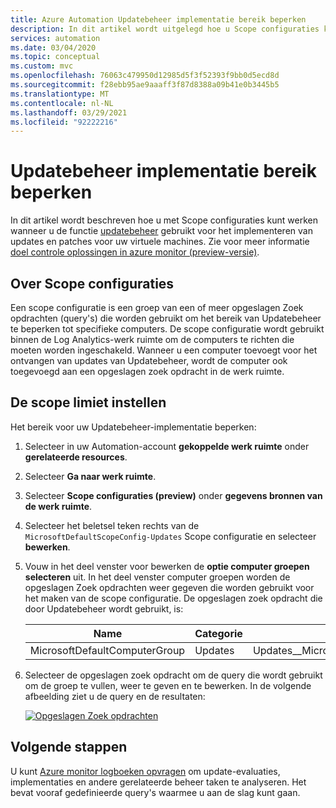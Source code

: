 ```yaml
---
title: Azure Automation Updatebeheer implementatie bereik beperken
description: In dit artikel wordt uitgelegd hoe u Scope configuraties kunt gebruiken om het bereik van een Updatebeheer-implementatie te beperken.
services: automation
ms.date: 03/04/2020
ms.topic: conceptual
ms.custom: mvc
ms.openlocfilehash: 76063c479950d12985d5f3f52393f9bb0d5ecd8d
ms.sourcegitcommit: f28ebb95ae9aaaff3f87d8388a09b41e0b3445b5
ms.translationtype: MT
ms.contentlocale: nl-NL
ms.lasthandoff: 03/29/2021
ms.locfileid: "92222216"
---
```

# <a name="limit-update-management-deployment-scope"></a>Updatebeheer implementatie bereik beperken

In dit artikel wordt beschreven hoe u met Scope configuraties kunt werken wanneer u de functie [updatebeheer](overview.md) gebruikt voor het implementeren van updates en patches voor uw virtuele machines. Zie voor meer informatie [doel controle oplossingen in azure monitor (preview-versie)](../../azure-monitor/insights/solution-targeting.md).

## <a name="about-scope-configurations"></a>Over Scope configuraties

Een scope configuratie is een groep van een of meer opgeslagen Zoek opdrachten (query's) die worden gebruikt om het bereik van Updatebeheer te beperken tot specifieke computers. De scope configuratie wordt gebruikt binnen de Log Analytics-werk ruimte om de computers te richten die moeten worden ingeschakeld. Wanneer u een computer toevoegt voor het ontvangen van updates van Updatebeheer, wordt de computer ook toegevoegd aan een opgeslagen zoek opdracht in de werk ruimte.

## <a name="set-the-scope-limit"></a>De scope limiet instellen

Het bereik voor uw Updatebeheer-implementatie beperken:

1. Selecteer in uw Automation-account **gekoppelde werk ruimte** onder **gerelateerde resources**.

2. Selecteer **Ga naar werk ruimte**.

3. Selecteer **Scope configuraties (preview)** onder **gegevens bronnen van de werk ruimte**.

4. Selecteer het beletsel teken rechts van de  `MicrosoftDefaultScopeConfig-Updates` Scope configuratie en selecteer **bewerken**.

5. Vouw in het deel venster voor bewerken de **optie computer groepen selecteren** uit. In het deel venster computer groepen worden de opgeslagen Zoek opdrachten weer gegeven die worden gebruikt voor het maken van de scope configuratie. De opgeslagen zoek opdracht die door Updatebeheer wordt gebruikt, is:

    |Name     |Categorie  |Alias  |
    |---------|---------|---------|
    |MicrosoftDefaultComputerGroup     | Updates        | Updates__MicrosoftDefaultComputerGroup         |

6. Selecteer de opgeslagen zoek opdracht om de query die wordt gebruikt om de groep te vullen, weer te geven en te bewerken. In de volgende afbeelding ziet u de query en de resultaten:

    [![Opgeslagen Zoek opdrachten](./media/scope-configuration/logsearch.png)](./media/scope-configuration/logsearch-expanded.png#lightbox)

## <a name="next-steps"></a>Volgende stappen

U kunt [Azure monitor logboeken opvragen](query-logs.md) om update-evaluaties, implementaties en andere gerelateerde beheer taken te analyseren. Het bevat vooraf gedefinieerde query's waarmee u aan de slag kunt gaan.
